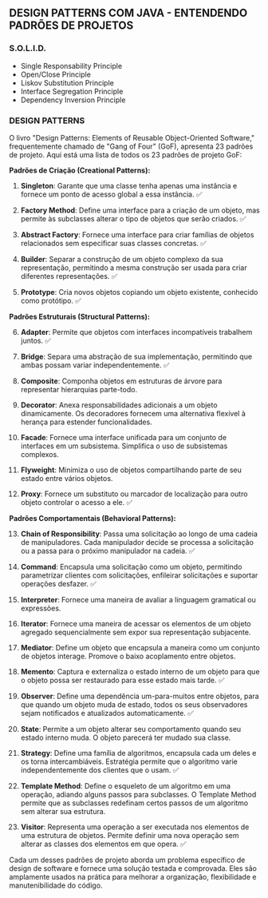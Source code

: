 ## DESIGN PATTERNS COM JAVA - ENTENDENDO PADRÕES DE PROJETOS


### S.O.L.I.D.

- Single Responsability Principle
- Open/Close Principle
- Liskov Substitution Principle
- Interface Segregation Principle
- Dependency Inversion Principle

### DESIGN PATTERNS

O livro "Design Patterns: Elements of Reusable Object-Oriented Software," frequentemente chamado de "Gang of Four" (GoF), apresenta 23 padrões de projeto. Aqui está uma lista de todos os 23 padrões de projeto GoF:

**Padrões de Criação (Creational Patterns):**
1. **Singleton**: Garante que uma classe tenha apenas uma instância e fornece um ponto de acesso global a essa instância. ✅

2. **Factory Method**: Define uma interface para a criação de um objeto, mas permite às subclasses alterar o tipo de objetos que serão criados. ✅

3. **Abstract Factory**: Fornece uma interface para criar famílias de objetos relacionados sem especificar suas classes concretas. ✅

4. **Builder**: Separar a construção de um objeto complexo da sua representação, permitindo a mesma construção ser usada para criar diferentes representações. ✅

5. **Prototype**: Cria novos objetos copiando um objeto existente, conhecido como protótipo. ✅

**Padrões Estruturais (Structural Patterns):**

6. **Adapter**: Permite que objetos com interfaces incompatíveis trabalhem juntos. ✅

7. **Bridge**: Separa uma abstração de sua implementação, permitindo que ambas possam variar independentemente. ✅

8. **Composite**: Componha objetos em estruturas de árvore para representar hierarquias parte-todo.

9. **Decorator**: Anexa responsabilidades adicionais a um objeto dinamicamente. Os decoradores fornecem uma alternativa flexível à herança para estender funcionalidades.

10. **Facade**: Fornece uma interface unificada para um conjunto de interfaces em um subsistema. Simplifica o uso de subsistemas complexos.

11. **Flyweight**: Minimiza o uso de objetos compartilhando parte de seu estado entre vários objetos.

12. **Proxy**: Fornece um substituto ou marcador de localização para outro objeto controlar o acesso a ele. ✅

**Padrões Comportamentais (Behavioral Patterns):**

13. **Chain of Responsibility**: Passa uma solicitação ao longo de uma cadeia de manipuladores. Cada manipulador decide se processa a solicitação ou a passa para o próximo manipulador na cadeia. ✅

14. **Command**: Encapsula uma solicitação como um objeto, permitindo parametrizar clientes com solicitações, enfileirar solicitações e suportar operações desfazer. ✅

15. **Interpreter**: Fornece uma maneira de avaliar a linguagem gramatical ou expressões.

16. **Iterator**: Fornece uma maneira de acessar os elementos de um objeto agregado sequencialmente sem expor sua representação subjacente.

17. **Mediator**: Define um objeto que encapsula a maneira como um conjunto de objetos interage. Promove o baixo acoplamento entre objetos.

18. **Memento**: Captura e externaliza o estado interno de um objeto para que o objeto possa ser restaurado para esse estado mais tarde. ✅

19. **Observer**: Define uma dependência um-para-muitos entre objetos, para que quando um objeto muda de estado, todos os seus observadores sejam notificados e atualizados automaticamente. ✅

20. **State**: Permite a um objeto alterar seu comportamento quando seu estado interno muda. O objeto parecerá ter mudado sua classe.

21. **Strategy**: Define uma família de algoritmos, encapsula cada um deles e os torna intercambiáveis. Estratégia permite que o algoritmo varie independentemente dos clientes que o usam. ✅

22. **Template Method**: Define o esqueleto de um algoritmo em uma operação, adiando alguns passos para subclasses. O Template Method permite que as subclasses redefinam certos passos de um algoritmo sem alterar sua estrutura.

23. **Visitor**: Representa uma operação a ser executada nos elementos de uma estrutura de objetos. Permite definir uma nova operação sem alterar as classes dos elementos em que opera. ✅

Cada um desses padrões de projeto aborda um problema específico de design de software e fornece uma solução testada e comprovada. Eles são amplamente usados na prática para melhorar a organização, flexibilidade e manutenibilidade do código.